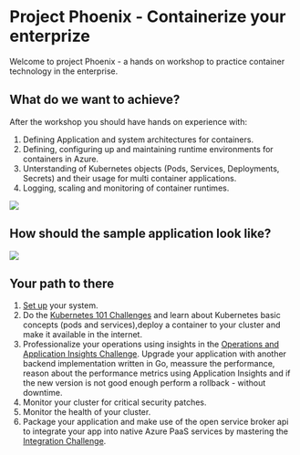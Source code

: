 
# Project Phoenix - Containerize your enterprize
Welcome to project Phoenix - a hands on workshop to practice container technology in the enterprise.

## What do we want to achieve?

After the workshop you should have hands on experience with:
1. Defining Application and system architectures for containers.
2. Defining, configuring up and maintaining runtime environments for containers in Azure.
3. Unterstanding of Kubernetes objects (Pods, Services, Deployments, Secrets) and their usage for multi container applications.
4. Logging, scaling and monitoring of container runtimes.

![](/img/kubernetes_on_azure.png)

## How should the sample application look like?
![](/img/osba_multicalculator.png)

## Your path to there
1. [Set up](challenges.0.md) your system.
2. Do the [Kubernetes 101 Challenges](challenges.2.md) and learn about Kubernetes basic concepts (pods and services),deploy a container to your cluster and make it available in the internet.
3. Professionalize your operations using insights in the [Operations and Application Insights Challenge](challenges.4.md). Upgrade your application with another backend implementation written in Go, meassure the performance, reason about the performance metrics using Application Insights and if the new version is not good enough perform a rollback - without downtime.
4. Monitor your cluster for critical security patches.
5. Monitor the health of your cluster.
6. Package your application and make use of the open service broker api to integrate your app into native Azure PaaS services by mastering the [Integration Challenge](challenges.5.md).
